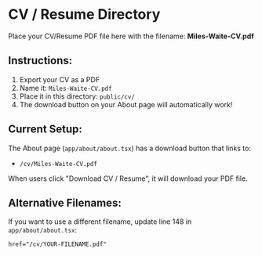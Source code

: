 # CV / Resume Directory

Place your CV/Resume PDF file here with the filename: **Miles-Waite-CV.pdf**

## Instructions:

1. Export your CV as a PDF
2. Name it: `Miles-Waite-CV.pdf`
3. Place it in this directory: `public/cv/`
4. The download button on your About page will automatically work!

## Current Setup:

The About page (`app/about/about.tsx`) has a download button that links to:
- `/cv/Miles-Waite-CV.pdf`

When users click "Download CV / Resume", it will download your PDF file.

## Alternative Filenames:

If you want to use a different filename, update line 148 in `app/about/about.tsx`:
```tsx
href="/cv/YOUR-FILENAME.pdf"
```























